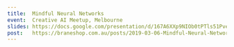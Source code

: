 ```yaml
---
title:  Mindful Neural Networks
event:  Creative AI Meetup, Melbourne
slides: https://docs.google.com/presentation/d/167A6XXp9NIOb0tPTls51PveyMgKjGEEpKaeospVr54g/edit?usp=sharing
post:   https://braneshop.com.au/posts/2019-03-06-Mindful-Neural-Networks.html
---
```


